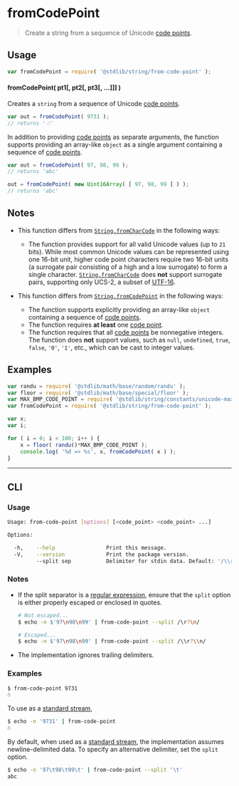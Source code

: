 # fromCodePoint

> Create a string from a sequence of Unicode [code points][code-point].


<!-- Section to include introductory text. Make sure to keep an empty line after the intro `section` element and another before the `/section` close. -->

<section class="intro">

</section>

<!-- /.intro -->

<!-- Package usage documentation. -->

<section class="usage">

## Usage

``` javascript
var fromCodePoint = require( '@stdlib/string/from-code-point' );
```

#### fromCodePoint( pt1\[, pt2\[, pt3\[, ...\]\]\] )

Creates a `string` from a sequence of Unicode [code points][code-point].

``` javascript
var out = fromCodePoint( 9731 );
// returns '☃'
```

In addition to providing [code points][code-point] as separate arguments, the function supports providing an array-like `object` as a single argument containing a sequence of [code points][code-point].

``` javascript
var out = fromCodePoint( 97, 98, 99 );
// returns 'abc'

out = fromCodePoint( new Uint16Array( [ 97, 98, 99 ] ) );
// returns 'abc'
``` 

</section>

<!-- /.usage -->

<!-- Package usage notes. Make sure to keep an empty line after the `section` element and another before the `/section` close. -->

<section class="notes">

## Notes

* This function differs from [`String.fromCharCode`][mdn-string-fromcharcode] in the following ways:

  - The function provides support for all valid Unicode values (up to `21` bits). While most common Unicode values can be represented using one 16-bit unit, higher code point characters require two 16-bit units (a surrogate pair consisting of a high and a low surrogate) to form a single character. [`String.fromCharCode`][mdn-string-fromcharcode] does __not__ support surrogate pairs, supporting only UCS-2, a subset of [UTF-16][utf-16].

* This function differs from [`String.fromCodePoint`][mdn-string-fromcodepoint] in the following ways:

  - The function supports explicitly providing an array-like `object` containing a sequence of [code points][code-point].
  - The function requires __at least__ one [code point][code-point].
  - The function requires that all [code points][code-point] be nonnegative integers. The function does __not__ support values, such as `null`, `undefined`, `true`, `false`, `'0'`, `'1'`, etc., which can be cast to integer values.

</section>

<!-- /.notes -->

<!-- Package usage examples. -->

<section class="examples">

## Examples

``` javascript
var randu = require( '@stdlib/math/base/random/randu' );
var floor = require( '@stdlib/math/base/special/floor' );
var MAX_BMP_CODE_POINT = require( '@stdlib/string/constants/unicode-max-bmp-code-point' );
var fromCodePoint = require( '@stdlib/string/from-code-point' );

var x;
var i;

for ( i = 0; i < 100; i++ ) {
    x = floor( randu()*MAX_BMP_CODE_POINT );
    console.log( '%d => %s', x, fromCodePoint( x ) );
}
```

</section>

<!-- /.examples -->

<!-- Section for describing a command-line interface. -->

---

<section class="cli">

## CLI

<!-- CLI usage documentation. -->

<section class="usage">

### Usage

``` bash
Usage: from-code-point [options] [<code_point> <code_point> ...]

Options:

  -h,    --help                Print this message.
  -V,    --version             Print the package version.
         --split sep           Delimiter for stdin data. Default: '/\\r?\\n/'.
```

</section>

<!-- /.usage -->

<!-- CLI usage notes. Make sure to keep an empty line after the `section` element and another before the `/section` close. -->

<section class="notes">

### Notes

* If the split separator is a [regular expression][mdn-regexp], ensure that the `split` option is either properly escaped or enclosed in quotes.

  ``` bash
  # Not escaped...
  $ echo -n $'97\n98\n99' | from-code-point --split /\r?\n/

  # Escaped...
  $ echo -n $'97\n98\n99' | from-code-point --split /\\r?\\n/
  ```

* The implementation ignores trailing delimiters.

</section>

<!-- /.notes -->

<!-- CLI usage examples. -->

<section class="examples">

### Examples

``` bash
$ from-code-point 9731
☃
```

To use as a [standard stream][standard-streams],

``` bash
$ echo -n '9731' | from-code-point
☃
```

By default, when used as a [standard stream][standard-streams], the implementation assumes newline-delimited data. To specify an alternative delimiter, set the `split` option.

``` bash
$ echo -n '97\t98\t99\t' | from-code-point --split '\t'
abc
```

</section>

<!-- /.examples -->

</section>

<!-- /.cli -->

<!-- Section to include cited references. If references are included, add a horizontal rule *before* the section. Make sure to keep an empty line after the `section` element and another before the `/section` close. -->

<section class="references">

</section>

<!-- /.references -->

<!-- Section for all links. Make sure to keep an empty line after the `section` element and another before the `/section` close. -->

<section class="links">

[code-point]: https://en.wikipedia.org/wiki/Code_point
[standard-streams]: https://en.wikipedia.org/wiki/Standard_streams
[mdn-regexp]: https://developer.mozilla.org/en-US/docs/Web/JavaScript/Guide/Regular_Expressions
[mdn-string-fromcharcode]: https://developer.mozilla.org/en-US/docs/Web/JavaScript/Reference/Global_Objects/String/fromCharCode
[mdn-string-fromcodepoint]: https://developer.mozilla.org/en-US/docs/Web/JavaScript/Reference/Global_Objects/String/fromCodePoint
[utf-16]: https://en.wikipedia.org/wiki/UTF-16

</section>

<!-- /.links -->
